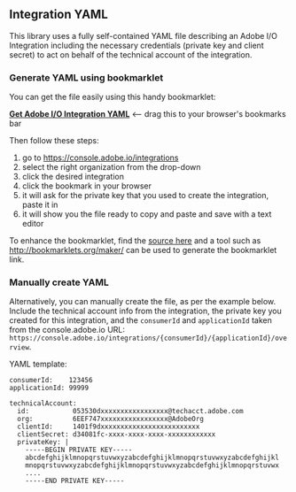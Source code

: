 Integration YAML
----------------

This library uses a fully self-contained YAML file describing an Adobe I/O Integration including the necessary credentials (private key and client secret) to act on behalf of the technical account of the integration.

### Generate YAML using bookmarklet

You can get the file easily using this handy bookmarklet:

[**Get Adobe I/O Integration YAML**](javascript:void%20function(){(function(){function%20e(e){for(i=0;i%3CsessionStorage.length;i++){var%20n=sessionStorage.key(i);if(n.startsWith(%22adobeid_ims_access_token%22)){var%20o=sessionStorage.getItem(n);return%20t=JSON.parse(o).access_token,void%20e()}}}function%20n(e,n){var%20o=new%20XMLHttpRequest;o.addEventListener(%22load%22,function(){n(JSON.parse(this.responseText))}),o.open(%22GET%22,e),o.setRequestHeader(%22Authorization%22,%22Bearer%20%22+t),o.setRequestHeader(%22x-api-key%22,%22UDPWeb1%22),o.send()}var%20t,o=%22https://console.adobe.io%22,a=o+%22/integrations%22,r=%22Adobe%20I/O%20Integration%20YAML%20bookmarklet\n\n%22,s=%22Please%20go%20to%20'Integrations',%20select%20the%20appropriate%20organization%20from%20the%20drop%20down,%20and%20then%20click%20on%20the%20integration%20for%20which%20you%20want%20to%20retrieve%20the%20YAML%20for.%20Then%20click%20the%20bookmarklet%20again.%22;if(window.location.origin!==o){var%20c=confirm(r+%22This%20bookmarklet%20only%20works%20on%20%22+o+%22,%20inside%20an%20integration.\n\nDo%20you%20want%20to%20go%20there%20now%3F%22);return%20void(c%26%26(window.location=a))}var%20l,d,p=window.location.pathname;if(!p.startsWith(%22/integrations/%22))return%20void%20alert(r+%22This%20bookmarklet%20only%20works%20when%20you%20navigated%20to%20an%20integration.\n\n%22+s);var%20h=p.substring(14).split(%22/%22);return%20h.length%3C2%3Fvoid%20alert(r+%22You%20must%20be%20inside%20an%20integration,%20the%20one%20you%20want%20to%20retrieve%20the%20YAML%20file%20for.%20%22+s):(l=h[0],d=h[1],void%20e(function(){n(o+%22/api/organizations/%22+l+%22/integrations/%22+d,function(e){n(o+%22/api/organizations/%22+l+%22/integrations/entp/%22+d+%22/bindings%22,function(t){e.orgId=t[0].orgId,n(o+%22/api/organizations/%22+l+%22/integrations/%22+d+%22/secrets%22,function(n){e.clientSecret=n.client_secrets[0].client_secret;var%20t=prompt(r+%22Please%20paste%20in%20the%20private%20key%20of%20the%20integration.\nThis%20is%20a%20PEM%20encoded%20string%20such%20as\n\n%20%20%20%20-----BEGIN%20PRIVATE%20KEY-----\n%20%20%20%20...\n%20%20%20%20-----END%20PRIVATE%20KEY-----\n\nThe%20multiline%20string%20will%20fit%20into%20the%20small%20textbox%20when%20you%20paste%20it.\n\nPlease%20note%20that%20nothing%20is%20sent%20to%20a%20server.\n\nPrivate%20Key:%22);if(null==t)return%20void%20alert(r+%22Aborted%20at%20your%20wish.%20Please%20note%20that%20this%20is%20completely%20local%20in%20your%20browser%20and%20does%20not%20send%20the%20private%20keys%20to%20a%20server.\n\nYou%20can%20also%20paste%20in%20the%20private%20key%20yourself%20in%20the%20final%20YAML%20file.%22);%22%22==t%26%26(t=%22%26lt;please%20insert%20private-key%20here,%20with%204%20space%20indentation%26gt;%22);var%20o=%22%20%20%20%20%22;t=o+t.replace(/\n/g,%22\n%22+o);var%20i=%22consumerId:%20%20%20%20%22+l+%22\napplicationId:%20%22+d+%22\n\ntechnicalAccount:\n%20%20id:%20%20%20%20%20%20%20%20%20%20%20%22+e.technicalAccountId+%22\n%20%20email:%20%20%20%20%20%20%20%20%22+e.technicalAccountEmail+%22\n%20%20org:%20%20%20%20%20%20%20%20%20%20%22+e.orgId+%22\n%20%20clientId:%20%20%20%20%20%22+e.apiKey+%22\n%20%20clientSecret:%20%22+e.clientSecret+%22\n%20%20privateKey:%20|\n%22+t+%22\n%22;document.body.innerHTML=%22%3Cdiv%20style='margin:%2050px;'%3E%3Ch2%3E%3Ccode%3E%22+e.name+%22%3C/code%3E%20Adobe%20I/O%20Integration%20YAML%3C/h2%3E%3Cp%3EPlease%20copy%20the%20YAML%20below%20into%20a%20new%20text%20file%20and%20save%20it%20as%20%3Ccode%3E%22+e.name+%22-adobe-integration.yaml%3C/code%3E:%3C/p%3E%3Ctextarea%20rows=39%20cols=80%20readonly%20style='font-family:%20Monaco,%20Menlo,%20\%22Ubuntu%20Mono\%22,%20Consolas,%20source-code-pro,%20monospace;%20font-size:%2012px;%20background-color:%20%23ccc;padding:%2010px;'%3E%22+i+%22%3C/textarea%3E%3Cp%3EThis%20file%20includes%20the%20private%20key%20and%20client%20secret,%20%3Cb%3Eplease%20store%20it%20securely%3C/b%3E.%3C/p%3E%3Cp%3E%3Cbutton%20class='btn%20coral-btn%20coral-btn-cta'%20onclick='javascript:window.location.reload();'%3EClose%3C/button%3E%3C/p%3E%3C/div%3E%22})})})}))})()}();) <-- drag this to your browser's bookmarks bar

Then follow these steps:

1. go to <https://console.adobe.io/integrations>
2. select the right organization from the drop-down
3. click the desired integration
4. click the bookmark in your browser
5. it will ask for the private key that you used to create the integration, paste it in
6. it will show you the file ready to copy and paste and save with a text editor

To enhance the bookmarklet, find the [source here](bookmarklet/get-integration-yaml-bookmarklet.js) and a tool such as <http://bookmarklets.org/maker/> can be used to generate the bookmarklet link.

### Manually create YAML

Alternatively, you can manually create the file, as per the example below. Include the technical account info from the integration, the private key you created for this integration, and the `consumerId` and `applicationId` taken from the console.adobe.io URL: `https://console.adobe.io/integrations/{consumerId}/{applicationId}/overview`.

YAML template:

```
consumerId:    123456
applicationId: 99999

technicalAccount:
  id:           053530dxxxxxxxxxxxxxxxxx@techacct.adobe.com
  org:          6EEF747xxxxxxxxxxxxxxxxx@AdobeOrg
  clientId:     1401f9dxxxxxxxxxxxxxxxxxxxxxxxxx
  clientSecret: d34081fc-xxxx-xxxx-xxxx-xxxxxxxxxxxx
  privateKey: |
    -----BEGIN PRIVATE KEY-----
    abcdefghijklmnopqrstuvwxyzabcdefghijklmnopqrstuvwxyzabcdefghijkl
    mnopqrstuvwxyzabcdefghijklmnopqrstuvwxyzabcdefghijklmnopqrstuvwx
    ....
    -----END PRIVATE KEY-----
```

